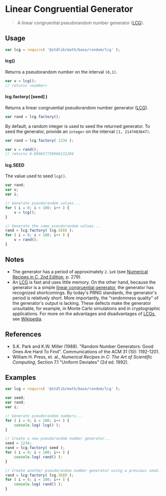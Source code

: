 Linear Congruential Generator
===

> A linear congruential pseudorandom number generator ([LCG][lcg]).


<!-- <usage> -->

## Usage

``` javascript
var lcg = require( '@stdlib/math/base/random/lcg' );
```

#### lcg()

Returns a pseudorandom number on the interval `(0,1)`.

``` javascript
var v = lcg();
// returns <number>
```

#### lcg.factory( \[seed\] )

Returns a linear congruential pseudorandom number generator ([LCG][lcg]).

``` javascript
var rand = lcg.factory();
```

By default, a random integer is used to seed the returned generator. To seed the generator, provide an `integer` on the interval `[1, 2147483647)`.

``` javascript
var rand = lcg.factory( 1234 );

var v = rand();
// returns 0.009657739666131204
```

#### lcg.SEED

The value used to seed `lcg()`.

``` javascript
var rand;
var v;
var i;

// Generate pseudorandom values...
for ( i = 0; i < 100; i++ ) {
    v = lcg();
}

// Generate the same pseudorandom values... 
rand = lcg.factory( lcg.SEED );
for ( i = 0; i < 100; i++ ) {
    v = rand();
}
```

<!-- </usage> -->


<!-- <notes> -->

## Notes

* The generator has a period of approximately `2.1e9` (see [Numerical Recipes in C, 2nd Edition](#references), p. 279).
* An [LCG][lcg] is fast and uses little memory. On the other hand, because the generator is a simple [linear congruential generator][lcg], the generator has recognized shortcomings. By today's PRNG standards, the generator's period is relatively short. More importantly, the "randomness quality" of the generator's output is lacking. These defects make the generator unsuitable, for example, in Monte Carlo simulations and in cryptographic applications. For more on the advantages and disadvantages of [LCGs][lcg], see [Wikipedia][pros-cons].

<!-- </notes> -->


<!-- <references> -->

## References

* S.K. Park and K.W. Miller (1988). "Random Number Generators: Good Ones Are Hard To Find". Communications of the ACM 31 (10): 1192-1201.
* William H. Press, et. al., _Numerical Recipes in C: The Art of Scientific Computing_, Section 7.1 "Uniform Deviates" (2d ed. 1992).


<!-- </references> -->


<!-- <examples> -->

## Examples

``` javascript
var lcg = require( '@stdlib/math/base/random/lcg' );

var seed;
var rand;
var i;

// Generate pseudorandom numbers...
for ( i = 0; i < 100; i++ ) {
    console.log( lcg() );
}

// Create a new pseudorandom number generator...
seed = 1234;
rand = lcg.factory( seed );
for ( i = 0; i < 100; i++ ) {
    console.log( rand() );
}

// Create another pseudorandom number generator using a previous seed...
rand = lcg.factory( lcg.SEED );
for ( i = 0; i < 100; i++ ) {
    console.log( rand() );
}
```

<!-- </examples> -->


<!-- <links> -->

[lcg]: https://en.wikipedia.org/wiki/Linear_congruential_generator
[pros-cons]: http://en.wikipedia.org/wiki/Linear_congruential_generator#Advantages_and_disadvantages_of_LCGs

<!-- </links> -->
